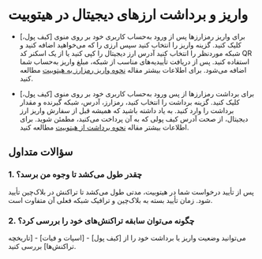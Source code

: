 # واریز و برداشت ارزهای دیجیتال  در هیتوبیت

-	برای واریز رمزارزها پس از ورود به‌حساب کاربری خود بر روی منوی [کیف پول،] کلیک کنید. گزینه واریز را انتخاب کنید سپس ارزی را که می‌خواهید اضافه کنید و شبکه موردنظر را انتخاب کنید آدرس ارز دیجیتال را کپی کنید یا از یک اسکنر کد QR استفاده کنید. پس از دریافت تأییدیه‌های مناسب از شبکه، مبلغ واریز به‌حساب شما اضافه می‌شود. برای اطلاعات بیشتر مقاله [نحوه واریز رمزارز به هیتوبیت](https://github.com/HitoBitCo/FAQDocs/blob/main/Crypto-Deposit-Withdrawal/Crypto-Deposit/How-to-Deposit-Crypto-to-Hitobit/How-to-Deposit-Crypto-to-Hitobit.md) مطالعه کنید.

-	برای برداشت رمزارزها از پس ورود به‌حساب کاربری خود بر روی منوی [کیف پول،] کلیک کنید. گزینه برداشت را انتخاب کنید، رمزارز، آدرس، شبکه گیرنده و مقدار برداشت را وارد کنید. به یاد داشته باشید که همیشه قبل از سفارش واریز ارز دیجیتال، از صحت آدرس کیف پولی که به آن پرداخت می‌کنید، مطمئن شوید. برای اطلاعات بیشتر مقاله [نحوه برداشت از هیتوبیت](https://github.com/HitoBitCo/FAQDocs/blob/main/Crypto-Deposit-Withdrawal/Crypto-Withdrawal/How-to-Withdraw-from-Hitobit/How-to-Withdraw-from-Hitobit.md) مطالعه کنید.


## سؤالات متداول

### 1.	چقدر طول می‌کشد تا وجوه من برسد؟

پس از تأیید درخواست شما در هیتوبیت، مدتی طول می‌کشد تا تراکنش در بلاک‌چین تأیید شود. زمان تأیید بسته به بلاک‌چین و ترافیک شبکه فعلی آن متفاوت است.

### 2.	چگونه می‌توان سابقه تراکنش‌های خود را بررسی کرد؟

می‌توانید وضعیت واریز یا برداشت خود را از [کیف پول] - [اسپات و فیات] - [تاریخچه تراکنش‌ها] بررسی کنید.


